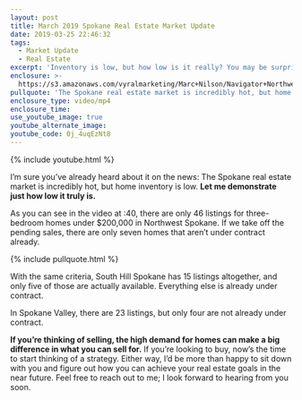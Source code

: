 ```yaml
---
layout: post
title: March 2019 Spokane Real Estate Market Update
date: 2019-03-25 22:46:32
tags:
  - Market Update
  - Real Estate
excerpt: 'Inventory is low, but how low is it really? You may be surprised.'
enclosure: >-
  https://s3.amazonaws.com/vyralmarketing/Marc+Nilson/Navigator+Northwest+Real+Estate+_+March+2019+Spokane+Real+Estate+Market+Update.mp4
pullquote: 'The Spokane real estate market is incredibly hot, but home inventory is low.'
enclosure_type: video/mp4
enclosure_time:
use_youtube_image: true
youtube_alternate_image:
youtube_code: 0j_4uqEzNt8
---
```


{% include youtube.html %}

I’m sure you’ve already heard about it on the news: The Spokane real estate market is incredibly hot, but home inventory is low. **Let me demonstrate just how low it truly is.**

As you can see in the video at :40, there are only 46 listings for three-bedroom homes under $200,000 in Northwest Spokane. If we take off the pending sales, there are only seven homes that aren’t under contract already.

{% include pullquote.html %}

With the same criteria, South Hill Spokane has 15 listings altogether, and only five of those are actually available. Everything else is already under contract.

In Spokane Valley, there are 23 listings, but only four are not already under contract.

**If you’re thinking of selling, the high demand for homes can make a big difference in what you can sell for.** If you’re looking to buy, now’s the time to start thinking of a strategy. Either way, I’d be more than happy to sit down with you and figure out how you can achieve your real estate goals in the near future. Feel free to reach out to me; I look forward to hearing from you soon.